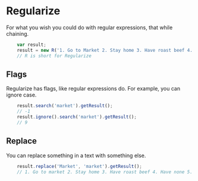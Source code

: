 # Regularize
For what you wish you could do with regular expressions, that while chaining.

```javascript
	var result;
	result = new R('1. Go to Market 2. Stay home 3. Have roast beef 4. Have none 5. Cry wee wee wee');
	// R is short for Regularize
```
## Flags

Regularize has flags, like regular expressions do. For example, you can ignore case.

```javascript
	result.search('market').getResult();
	// -1
	result.ignore().search('market').getResult();
	// 9
```

## Replace 
 
You can replace something in a text with something else.

```javascript
	result.replace('Market', 'market').getResult();
	// 1. Go to market 2. Stay home 3. Have roast beef 4. Have none 5. Cry wee wee wee
```